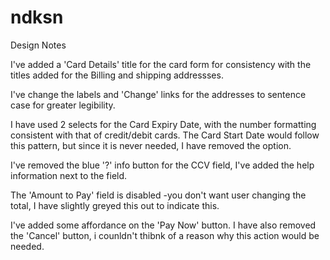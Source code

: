 # ndksn

Design Notes

I've added a 'Card Details' title for the card form for consistency with the titles added for the Billing and shipping addressses.

I've change the labels and 'Change' links for the addresses to sentence case for greater legibility.

I have used 2 selects for the Card Expiry Date, with the number formatting consistent with that of credit/debit cards. The Card Start Date would follow this pattern, but since it is never needed, I have removed the option.

I've removed the blue '?' info button for the CCV field, I've added the help information next to the field.

The 'Amount to Pay' field is disabled -you don't want user changing the total, I have slightly greyed this out to indicate this.

I've added some affordance on the 'Pay Now' button. I have also removed the 'Cancel' button, i counldn't thibnk of a reason why this action would be needed.
